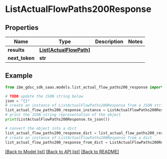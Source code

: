 # ListActualFlowPaths200Response


## Properties

Name | Type | Description | Notes
------------ | ------------- | ------------- | -------------
**results** | [**List[ActualFlowPath]**](ActualFlowPath.md) |  | 
**next_token** | **str** |  | 

## Example

```python
from ibm_gdsc_sdk_saas.models.list_actual_flow_paths200_response import ListActualFlowPaths200Response

# TODO update the JSON string below
json = "{}"
# create an instance of ListActualFlowPaths200Response from a JSON string
list_actual_flow_paths200_response_instance = ListActualFlowPaths200Response.from_json(json)
# print the JSON string representation of the object
print(ListActualFlowPaths200Response.to_json())

# convert the object into a dict
list_actual_flow_paths200_response_dict = list_actual_flow_paths200_response_instance.to_dict()
# create an instance of ListActualFlowPaths200Response from a dict
list_actual_flow_paths200_response_from_dict = ListActualFlowPaths200Response.from_dict(list_actual_flow_paths200_response_dict)
```
[[Back to Model list]](../README.md#documentation-for-models) [[Back to API list]](../README.md#documentation-for-api-endpoints) [[Back to README]](../README.md)


